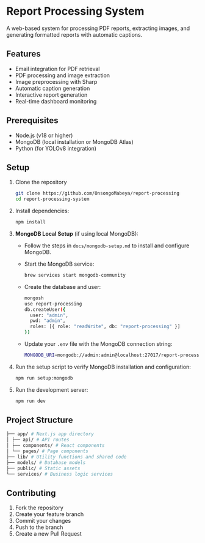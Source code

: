 # Report Processing System

A web-based system for processing PDF reports, extracting images, and generating formatted reports with automatic captions.

## Features

- Email integration for PDF retrieval
- PDF processing and image extraction
- Image preprocessing with Sharp
- Automatic caption generation
- Interactive report generation
- Real-time dashboard monitoring

## Prerequisites

- Node.js (v18 or higher)
- MongoDB (local installation or MongoDB Atlas)
- Python (for YOLOv8 integration)

## Setup

1. Clone the repository

   ```bash
   git clone https://github.com/OnsongoMabeya/report-processing
   cd report-processing-system
   ```

2. Install dependencies:

   ```bash
   npm install
   ```

3. **MongoDB Local Setup** (if using local MongoDB):

   - Follow the steps in `docs/mongodb-setup.md` to install and configure MongoDB.

   - Start the MongoDB service:

     ```bash
     brew services start mongodb-community
     ```

   - Create the database and user:

     ```bash
     mongosh
     use report-processing
     db.createUser({
       user: "admin",
       pwd: "admin",
       roles: [{ role: "readWrite", db: "report-processing" }]
     })
     ```

   - Update your `.env` file with the MongoDB connection string:

     ```bash
     MONGODB_URI=mongodb://admin:admin@localhost:27017/report-processing
     ```

4. Run the setup script to verify MongoDB installation and configuration:

   ```bash
   npm run setup:mongodb
   ```

5. Run the development server:

   ```bash
   npm run dev
   ```

## Project Structure

```bash
├── app/ # Next.js app directory
│ ├── api/ # API routes
│ ├── components/ # React components
│ └── pages/ # Page components
├── lib/ # Utility functions and shared code
├── models/ # Database models
├── public/ # Static assets
└── services/ # Business logic services
```

## Contributing

1. Fork the repository
2. Create your feature branch
3. Commit your changes
4. Push to the branch
5. Create a new Pull Request
